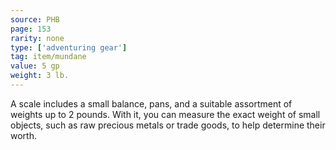 ```yaml
---
source: PHB
page: 153
rarity: none
type: ['adventuring gear']
tag: item/mundane
value: 5 gp
weight: 3 lb.
---
```


A scale includes a small balance, pans, and a suitable assortment of weights up to 2 pounds. With it, you can measure the exact weight of small objects, such as raw precious metals or trade goods, to help determine their worth.

